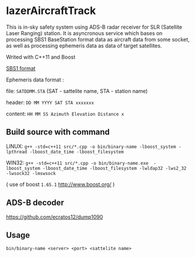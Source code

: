 # lazerAircraftTrack

This is in-sky safety system using ADS-B radar receiver for SLR (Satellite Laser Ranging) station. It is asyncronous service which bases on processing SBS1 BaseStation format data as aircraft data from some socket, as well as processing ephemeris data as data of target satellites.

Writed with C++11 and Boost

[SBS1 format](http://woodair.net/sbs/Article/Barebones42_Socket_Data.htm)

Ephemeris data format : 

file: `SATDDMM.STA` (SAT - sattelite name, STA - station name)

header: `DD MM YYYY SAT STA xxxxxxx`

content: `HH MM SS Azimuth Elevation Distance x`

## Build source with command
LINUX: `g++ -std=c++11 src/*.cpp -o bin/binary-name -lboost_system -lpthread -lboost_date_time -lboost_filesystem`

WIN32: `g++ -std=c++11 src/*.cpp -o bin/binary-name.exe  -lboost_system -lboost_date_time -lboost_filesystem -lwldap32 -lws2_32 -lwsock32 -lmswsock`

( use of boost `1.65.1` http://www.boost.org/ )

## ADS-B decoder

https://github.com/ecratos12/dump1090

## Usage

`bin/binary-name <server> <port> <sattelite name>`
